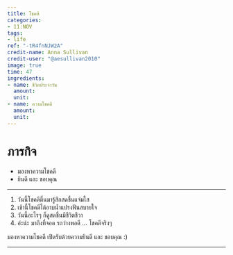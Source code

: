 ```yaml
---
title: โชคดี
categories:
- 11:NOV
tags:
- life
ref: "-tR4fnNJW2A"
credit-name: Anna Sullivan
credit-user: "@aesullivan2010"
image: true
time: 47
ingredients:
- name: ชีวิตประจำวัน
  amount:
  unit:
- name: ความโชคดี
  amount:
  unit:
---
```


# ภารกิจ
 - มองหาความโชคดี
 - ยินดี และ ขอบคุณ

---

1. วันนี้โชคดีตื่นมารู้สึกสดชื่นแจ่มใส
2. เช้านี้โชคดีได้อาบน้ำแปรงฟันสบายใจ
3. วันนี้อะไรๆ ก็ดูสดชื่นมีชีวิตชีวา
4. อ่ะน่ะ มาถึงที่จอด รถว่างพอดี ... โชคดีจริงๆ

มองหาความโชคดี เปิดรับด้วยความยินดี และ ขอบคุณ :)

---
